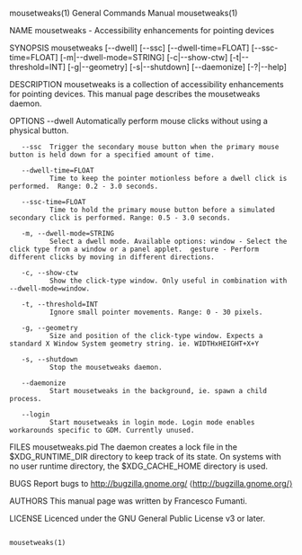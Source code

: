 mousetweaks(1)                                                                           General Commands Manual                                                                           mousetweaks(1)

NAME
       mousetweaks - Accessibility enhancements for pointing devices

SYNOPSIS
       mousetweaks [--dwell] [--ssc] [--dwell-time=FLOAT] [--ssc-time=FLOAT] [-m|--dwell-mode=STRING] [-c|--show-ctw] [-t|--threshold=INT] [-g|--geometry] [-s|--shutdown] [--daemonize] [-?|--help]

DESCRIPTION
       mousetweaks is a collection of accessibility enhancements for pointing devices. This manual page describes the mousetweaks daemon.

OPTIONS
       --dwell
              Automatically perform mouse clicks without using a physical button.

       --ssc  Trigger the secondary mouse button when the primary mouse button is held down for a specified amount of time.

       --dwell-time=FLOAT
              Time to keep the pointer motionless before a dwell click is performed.  Range: 0.2 - 3.0 seconds.

       --ssc-time=FLOAT
              Time to hold the primary mouse button before a simulated secondary click is performed. Range: 0.5 - 3.0 seconds.

       -m, --dwell-mode=STRING
              Select a dwell mode. Available options: window - Select the click type from a window or a panel applet.  gesture - Perform different clicks by moving in different directions.

       -c, --show-ctw
              Show the click-type window. Only useful in combination with --dwell-mode=window.

       -t, --threshold=INT
              Ignore small pointer movements. Range: 0 - 30 pixels.

       -g, --geometry
              Size and position of the click-type window. Expects a standard X Window System geometry string. ie. WIDTHxHEIGHT+X+Y

       -s, --shutdown
              Stop the mousetweaks daemon.

       --daemonize
              Start mousetweaks in the background, ie. spawn a child process.

       --login
              Start mousetweaks in login mode. Login mode enables workarounds specific to GDM. Currently unused.

FILES
       mousetweaks.pid
              The daemon creates a lock file in the $XDG_RUNTIME_DIR directory to keep track of its state. On systems with no user runtime directory, the $XDG_CACHE_HOME directory is used.

BUGS
       Report bugs to <http://bugzilla.gnome.org/> ⟨http://bugzilla.gnome.org/⟩

AUTHORS
       This manual page was written by Francesco Fumanti.

LICENSE
       Licenced under the GNU General Public License v3 or later.

                                                                                                                                                                                           mousetweaks(1)
